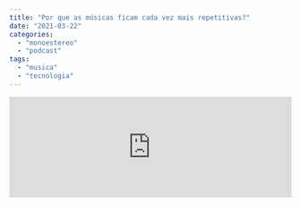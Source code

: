 ```yaml
---
title: "Por que as músicas ficam cada vez mais repetitivas?"
date: "2021-03-22"
categories: 
  - "monoestereo"
  - "podcast"
tags: 
  - "musica"
  - "tecnologia"
---
```


<iframe style="width: 100%; height: 180px;" src="https://anchor.fm/monoestereo/embed/episodes/Por-que-as-msicas-ficam-cada-vez-mais-repetitivas-et7n9a" width="100%" height="180px" frameborder="0" scrolling="no"></iframe>
